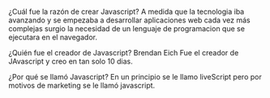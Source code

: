 ¿Cuál fue la razón de crear Javascript?
A medida que la tecnologia iba avanzando  y se empezaba a desarrollar aplicaciones web cada vez más complejas surgio la necesidad de un lenguaje de programacion que se ejecutara en el navegador.


¿Quién fue el creador de Javascript?
Brendan Eich Fue el creador de JAvascript y creo en tan solo 10 dias.
 
¿Por qué se llamó Javascript?
En un principio se le llamo liveScript pero por motivos de marketing se le llamó javascript. 